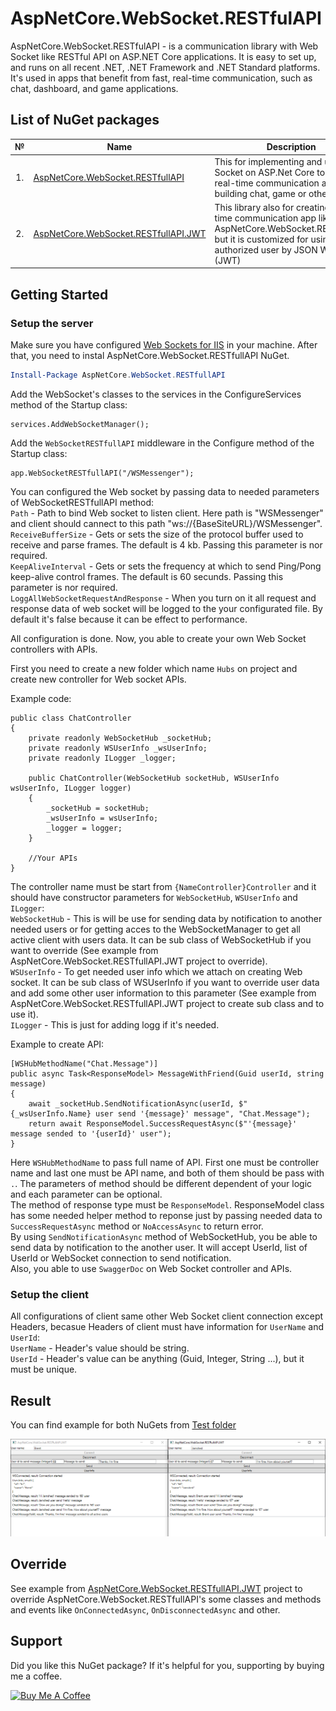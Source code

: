# AspNetCore.WebSocket.RESTfulAPI 

AspNetCore.WebSocket.RESTfulAPI - is a communication library with Web Socket like RESTful API on ASP.NET Core applications. It is easy to set up, and runs on all recent .NET, .NET Framework and .NET Standard platforms. It's used in apps that benefit from fast, real-time communication, such as chat, dashboard, and game applications.


## List of NuGet packages

<table>
   <thead>
    <th>№</th>
    <th>Name</th>
    <th>Description</th>
    <th>Endpoints</th>
  </thead>
  <tbody>
    <tr>
        <td align="center">1.</td>
        <td> <a href="https://www.nuget.org/packages/AspNetCore.WebSocket.RESTfullAPI">AspNetCore.WebSocket.RESTfullAPI</a></td>
        <td>This for implementing and using Web Socket on ASP.Net Core to create real-time communication app for building chat, game or other.</td>
        <td> <a href="https://app.swaggerhub.com/apis-docs/mirolimjon/AspNetCore.WebSocket.RESTfullAPI/1.0.0">View</a> </td>
    </tr>
    <tr>
        <td align="center">2.</td>
        <td> <a href="https://www.nuget.org/packages/AspNetCore.WebSocket.RESTfullAPI.JWT/">AspNetCore.WebSocket.RESTfullAPI.JWT</a></td>
        <td>This library also for creating real-time communication app like AspNetCore.WebSocket.RESTfullAPI, but it is customized for using authorized user by JSON Web Token (JWT)</td>
        <td> <a href="https://app.swaggerhub.com/apis-docs/mirolimjon/AspNetCore.WebSocket.RESTfullAPI/1.0.0">View</a> </td>
    </tr>
  </tbody>  
</table>


## Getting Started
### Setup the server

Make sure you have configured [Web Sockets for IIS](https://docs.microsoft.com/en-us/iis/configuration/system.webserver/websocket) in your machine. After that, you need to instal AspNetCore.WebSocket.RESTfullAPI NuGet.

```powershell
Install-Package AspNetCore.WebSocket.RESTfullAPI
```
Add the WebSocket's classes to the services in the ConfigureServices method of the Startup class:
```
services.AddWebSocketManager();
```
Add the `WebSocketRESTfullAPI` middleware in the Configure method of the Startup class:
```
app.WebSocketRESTfullAPI("/WSMessenger");
```
You can configured the Web socket by passing data to needed parameters of WebSocketRESTfullAPI method: <br/>
`Path` - Path to bind Web socket to listen client. Here path is "WSMessenger" and client should cannect to this path "ws://{BaseSiteURL}/WSMessenger". <br/>
`ReceiveBufferSize` - Gets or sets the size of the protocol buffer used to receive and parse frames. The default is 4 kb. Passing this parameter is nor required. <br/>
`KeepAliveInterval` - Gets or sets the frequency at which to send Ping/Pong keep-alive control frames. The default is 60 secunds. Passing this parameter is nor required. <br/>
`LoggAllWebSocketRequestAndResponse` - When you turn on it all request and response data of web socket will be logged to the your configurated file. By default it's false because it can be effect to performance. <br/>

All configuration is done. Now, you able to create your own Web Socket controllers with APIs.<br/> 

First you need to create a new folder which name `Hubs` on project and create new controller for Web socket APIs.

Example code:
```
public class ChatController
{
    private readonly WebSocketHub _socketHub;
    private readonly WSUserInfo _wsUserInfo;
    private readonly ILogger _logger;

    public ChatController(WebSocketHub socketHub, WSUserInfo wsUserInfo, ILogger logger)
    {
        _socketHub = socketHub;
        _wsUserInfo = wsUserInfo;
        _logger = logger;
    }

    //Your APIs  
}
```
 The controller name must be start from `{NameController}Controller` and it should have constructor parameters for `WebSocketHub`, `WSUserInfo` and `ILogger`: <br/>
`WebSocketHub` - This is will be use for sending data by notification to another needed users or for getting acces to the WebSocketManager to get all active client with users data. It can be sub class of WebSocketHub if you want to override (See example from AspNetCore.WebSocket.RESTfullAPI.JWT project to override).<br/>
`WSUserInfo` - To get needed user info which we attach on creating Web socket. It can be sub class of WSUserInfo if you want to override user data and add some other user information to this parameter (See example from AspNetCore.WebSocket.RESTfullAPI.JWT project to create sub class and to use it).<br/>
`ILogger` - This is just for adding logg if it's needed.

Example to create API:
```
[WSHubMethodName("Chat.Message")]
public async Task<ResponseModel> MessageWithFriend(Guid userId, string message)
{
    await _socketHub.SendNotificationAsync(userId, $"{_wsUserInfo.Name} user send '{message}' message", "Chat.Message");
    return await ResponseModel.SuccessRequestAsync($"'{message}' message sended to '{userId}' user");
}
```

Here `WSHubMethodName` to pass full name of API. First one must be controller name and last one must be API name, and both of them should be pass with `.`. The parameters of method should be different dependent of your logic and each parameter can be optional.<br/>
The method of response type must be `ResponseModel`. ResponseModel class has some needed helper method to reponse just by passing needed data to `SuccessRequestAsync` method or `NoAccessAsync` to return error.<br/>
By using `SendNotificationAsync` method of WebSocketHub, you be able to send data by notification to the another user. It will accept UserId, list of UserId or WebSocket connection to send notification.<br/>
Also, you able to use `SwaggerDoc` on Web Socket controller and APIs.

### Setup the client
All configurations of client same other Web Socket client connection except Headers, becasue Headers of client must have information for `UserName` and `UserId`:<br/>
`UserName` - Header's value should be string.<br/>
`UserId` - Header's value can be anything (Guid, Integer, String ...), but it must be unique.


## Result
You can find example for both NuGets from [Test folder](https://github.com/MirolimMajidov/WebSocket.RESTfullAPI/tree/master/tests)<br/>
<center><img src="img/ClientOfWebSocketRESTfull.png"/></center>

## Override
See example from [AspNetCore.WebSocket.RESTfullAPI.JWT](https://github.com/MirolimMajidov/WebSocket.RESTfullAPI/tree/master/src/AspNetCore.WebSocket.RESTfullAPI.JWT) project to override AspNetCore.WebSocket.RESTfullAPI's some classes and methods and events like `OnConnectedAsync`, `OnDisconnectedAsync` and other.

## Support
Did you like this NuGet package? If it's helpful for you, supporting by buying me a coffee.

<a href="https://www.buymeacoffee.com/MirolimMajidov" target="_blank" style="max-width: 170px;"><img src="https://cdn.buymeacoffee.com/buttons/v2/default-blue.png" alt="Buy Me A Coffee" style="max-width: 163px;"/></a>

